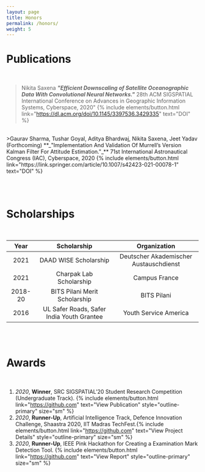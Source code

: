 ```yaml
---
layout: page
title: Honors
permalink: /honors/
weight: 5
---
```


# **Publications**
<br>

>Nikita Saxena
**_"Efficient Downscaling of Satellite Oceanographic Data With Convolutional Neural Networks."_**
28th ACM SIGSPATIAL International Conference on Advances in Geographic Information Systems, Cyberspace, 2020"
{% include elements/button.html link="https://dl.acm.org/doi/10.1145/3397536.3429335" text="DOI" %}

<br>
>Gaurav Sharma, Tushar Goyal, Aditya Bhardwaj, Nikita Saxena, Jeet Yadav (Forthcoming)
**_"Implementation And Validation Of Murrell’s Version Kalman Filter For Attitude Estimation."_**
71st International Astronautical Congress (IAC), Cyberspace, 2020 {% include elements/button.html link="https://link.springer.com/article/10.1007/s42423-021-00078-1" text="DOI" %}


<br> <br>

# **Scholarships**
<br>

| Year       | Scholarship                               |  Organization                          |
|:----------:|:-----------------------------------------:|:--------------------------------------:|
| 2021       | DAAD WISE Scholarship                     | Deutscher Akademischer Austauschdienst |
| 2021       | Charpak Lab Scholarship                   | Campus France                          |
| 2018-20    | BITS Pilani Merit Scholarship             | BITS Pilani                            |
| 2016       | UL Safer Roads, Safer India Youth Grantee | Youth Service America                  |

<br> <br>

# **Awards**
<br>

1. *2020*, **Winner**, SRC SIGSPATIAL’20 Student Research Competition (Undergraduate Track). {% include elements/button.html link="https://github.com" text="View Publication" style="outline-primary" size="sm" %}
2. *2020*, **Runner-Up**, Artificial Intelligence Track, Defence Innovation Challenge, Shaastra 2020, IIT Madras TechFest.{% include elements/button.html link="https://github.com" text="View Project Details" style="outline-primary" size="sm" %}
3. *2020*, **Runner-Up**, IEEE Pink Hackathon for Creating a Examination Mark Detection Tool. {% include elements/button.html link="https://github.com" text="View Report" style="outline-primary" size="sm" %}
